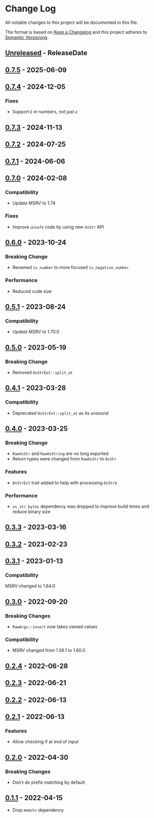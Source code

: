 # Change Log
All notable changes to this project will be documented in this file.

The format is based on [Keep a Changelog](http://keepachangelog.com/)
and this project adheres to [Semantic Versioning](http://semver.org/).

<!-- next-header -->
## [Unreleased] - ReleaseDate

## [0.7.5] - 2025-06-09

## [0.7.4] - 2024-12-05

### Fixes

- Support `E` in numbers, not just `e`

## [0.7.3] - 2024-11-13

## [0.7.2] - 2024-07-25

## [0.7.1] - 2024-06-06

## [0.7.0] - 2024-02-08

### Compatibility

- Update MSRV to 1.74

### Fixes

- Improve `unsafe` code by using new `OsStr` API

## [0.6.0] - 2023-10-24

### Breaking Change

- Renamed `is_number` to more focused `is_negative_number`

### Performance

- Reduced code size

## [0.5.1] - 2023-08-24

### Compatibility

- Update MSRV to 1.70.0

## [0.5.0] - 2023-05-19

### Breaking Change

- Removed `OsStrExt::split_at`

## [0.4.1] - 2023-03-28

### Compatibility

- Deprecated `OsStrExt::split_at` as its unsound

## [0.4.0] - 2023-03-25

### Breaking Change

- `RawOsStr` and `RawOsString` are no long exported
- Return types were changed from `RawOsStr` to `OsStr`

### Features

- `OsStrExt` trait added to help with processing `OsStr`s

### Performance

- `os_str_bytes` dependency was dropped to improve build times and reduce binary size

## [0.3.3] - 2023-03-16

## [0.3.2] - 2023-02-23

## [0.3.1] - 2023-01-13

### Compatibility

MSRV changed to 1.64.0

## [0.3.0] - 2022-09-20

### Breaking Changes

- `RawArgs::insert` now takes owned values

### Compatibility

- MSRV changed from 1.56.1 to 1.60.0

## [0.2.4] - 2022-06-28

## [0.2.3] - 2022-06-21

## [0.2.2] - 2022-06-13

## [0.2.1] - 2022-06-13

### Features

- Allow checking if at end of input

## [0.2.0] - 2022-04-30

### Breaking Changes

- Don't do prefix matching by default

## [0.1.1] - 2022-04-15

- Drop `memchr` dependency

<!-- next-url -->
[Unreleased]: https://github.com/clap-rs/clap/compare/clap_lex-v0.7.5...HEAD
[0.7.5]: https://github.com/clap-rs/clap/compare/clap_lex-v0.7.4...clap_lex-v0.7.5
[0.7.4]: https://github.com/clap-rs/clap/compare/clap_lex-v0.7.3...clap_lex-v0.7.4
[0.7.3]: https://github.com/clap-rs/clap/compare/clap_lex-v0.7.2...clap_lex-v0.7.3
[0.7.2]: https://github.com/clap-rs/clap/compare/clap_lex-v0.7.1...clap_lex-v0.7.2
[0.7.1]: https://github.com/clap-rs/clap/compare/clap_lex-v0.7.0...clap_lex-v0.7.1
[0.7.0]: https://github.com/clap-rs/clap/compare/clap_lex-v0.6.0...clap_lex-v0.7.0
[0.6.0]: https://github.com/clap-rs/clap/compare/clap_lex-v0.5.1...clap_lex-v0.6.0
[0.5.1]: https://github.com/clap-rs/clap/compare/clap_lex-v0.5.0...clap_lex-v0.5.1
[0.5.0]: https://github.com/clap-rs/clap/compare/clap_lex-v0.4.1...clap_lex-v0.5.0
[0.4.1]: https://github.com/clap-rs/clap/compare/clap_lex-v0.4.0...clap_lex-v0.4.1
[0.4.0]: https://github.com/clap-rs/clap/compare/clap_lex-v0.3.3...clap_lex-v0.4.0
[0.3.3]: https://github.com/clap-rs/clap/compare/clap_lex-v0.3.2...clap_lex-v0.3.3
[0.3.2]: https://github.com/clap-rs/clap/compare/clap_lex-v0.3.1...clap_lex-v0.3.2
[0.3.1]: https://github.com/clap-rs/clap/compare/clap_lex-v0.3.0...clap_lex-v0.3.1
[0.3.0]: https://github.com/clap-rs/clap/compare/clap_lex-v0.2.4...clap_lex-v0.3.0
[0.2.4]: https://github.com/clap-rs/clap/compare/clap_lex-v0.2.3...clap_lex-v0.2.4
[0.2.3]: https://github.com/clap-rs/clap/compare/clap_lex-v0.2.2...clap_lex-v0.2.3
[0.2.2]: https://github.com/clap-rs/clap/compare/clap_lex-v0.2.1...clap_lex-v0.2.2
[0.2.1]: https://github.com/clap-rs/clap/compare/clap_lex-v0.2.0...clap_lex-v0.2.1
[0.2.0]: https://github.com/clap-rs/clap/compare/clap_lex-v0.1.1...clap_lex-v0.2.0
[0.1.1]: https://github.com/clap-rs/clap/compare/ce71b08a3fe28c640dc6e17f6f5bb1452bd6d6d8...clap_lex-v0.1.1
